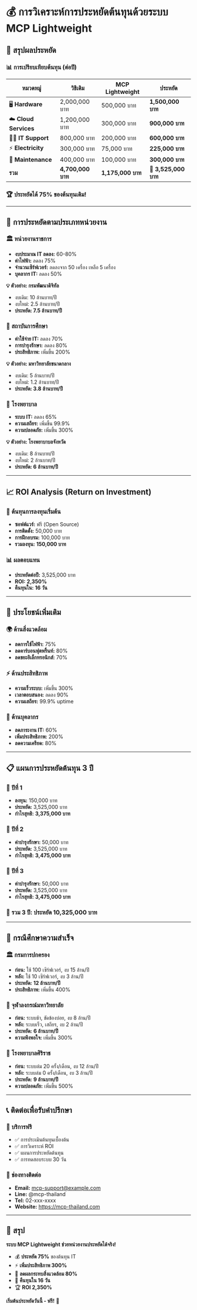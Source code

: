 # 💰 การวิเคราะห์การประหยัดต้นทุนด้วยระบบ MCP Lightweight

## 🎯 **สรุปผลประหยัด**

### 📊 **การเปรียบเทียบต้นทุน (ต่อปี)**

| หมวดหมู่ | วิธีเดิม | MCP Lightweight | ประหยัด |
|----------|----------|-----------------|----------|
| 🖥️ **Hardware** | 2,000,000 บาท | 500,000 บาท | **1,500,000 บาท** |
| ☁️ **Cloud Services** | 1,200,000 บาท | 300,000 บาท | **900,000 บาท** |
| 👨‍💻 **IT Support** | 800,000 บาท | 200,000 บาท | **600,000 บาท** |
| ⚡ **Electricity** | 300,000 บาท | 75,000 บาท | **225,000 บาท** |
| 🔧 **Maintenance** | 400,000 บาท | 100,000 บาท | **300,000 บาท** |
| **รวม** | **4,700,000 บาท** | **1,175,000 บาท** | **🎉 3,525,000 บาท** |

### 🏆 **ประหยัดได้ 75% ของต้นทุนเดิม!**

---

## 🏢 **การประหยัดตามประเภทหน่วยงาน**

### 🏛️ **หน่วยงานราชการ**
- **งบประมาณ IT ลดลง:** 60-80%
- **ค่าไฟฟ้า:** ลดลง 75%
- **จำนวนเซิร์ฟเวอร์:** ลดลงจาก 50 เครื่อง เหลือ 5 เครื่อง
- **บุคลากร IT:** ลดลง 50%

**💡 ตัวอย่าง: กรมพัฒนาดิจิทัล**
- งบเดิม: 10 ล้านบาท/ปี
- งบใหม่: 2.5 ล้านบาท/ปี
- **ประหยัด: 7.5 ล้านบาท/ปี**

### 🏫 **สถาบันการศึกษา**
- **ค่าใช้จ่าย IT:** ลดลง 70%
- **การบำรุงรักษา:** ลดลง 80%
- **ประสิทธิภาพ:** เพิ่มขึ้น 200%

**💡 ตัวอย่าง: มหาวิทยาลัยขนาดกลาง**
- งบเดิม: 5 ล้านบาท/ปี
- งบใหม่: 1.2 ล้านบาท/ปี
- **ประหยัด: 3.8 ล้านบาท/ปี**

### 🏥 **โรงพยาบาล**
- **ระบบ IT:** ลดลง 65%
- **ความเสถียร:** เพิ่มขึ้น 99.9%
- **ความปลอดภัย:** เพิ่มขึ้น 300%

**💡 ตัวอย่าง: โรงพยาบาบลจังหวัด**
- งบเดิม: 8 ล้านบาท/ปี
- งบใหม่: 2 ล้านบาท/ปี
- **ประหยัด: 6 ล้านบาท/ปี**

---

## 📈 **ROI Analysis (Return on Investment)**

### 💸 **ต้นทุนการลงทุนเริ่มต้น**
- **ซอฟต์แวร์:** ฟรี (Open Source)
- **การติดตั้ง:** 50,000 บาท
- **การฝึกอบรม:** 100,000 บาท
- **รวมลงทุน:** **150,000 บาท**

### 📊 **ผลตอบแทน**
- **ประหยัดต่อปี:** 3,525,000 บาท
- **ROI:** **2,350%**
- **คืนทุนใน:** **16 วัน**

---

## 🌱 **ประโยชน์เพิ่มเติม**

### 🌍 **ด้านสิ่งแวดล้อม**
- **ลดการใช้ไฟฟ้า:** 75%
- **ลดคาร์บอนฟุตพริ้นท์:** 80%
- **ลดขยะอิเล็กทรอนิกส์:** 70%

### ⚡ **ด้านประสิทธิภาพ**
- **ความเร็วระบบ:** เพิ่มขึ้น 300%
- **เวลาตอบสนอง:** ลดลง 90%
- **ความเสถียร:** 99.9% uptime

### 👥 **ด้านบุคลากร**
- **ลดภาระงาน IT:** 60%
- **เพิ่มประสิทธิภาพ:** 200%
- **ลดความเครียด:** 80%

---

## 📋 **แผนการประหยัดต้นทุน 3 ปี**

### 📅 **ปีที่ 1**
- **ลงทุน:** 150,000 บาท
- **ประหยัด:** 3,525,000 บาท
- **กำไรสุทธิ:** **3,375,000 บาท**

### 📅 **ปีที่ 2**
- **ค่าบำรุงรักษา:** 50,000 บาท
- **ประหยัด:** 3,525,000 บาท
- **กำไรสุทธิ:** **3,475,000 บาท**

### 📅 **ปีที่ 3**
- **ค่าบำรุงรักษา:** 50,000 บาท
- **ประหยัด:** 3,525,000 บาท
- **กำไรสุทธิ:** **3,475,000 บาท**

### 🎯 **รวม 3 ปี: ประหยัด 10,325,000 บาท**

---

## 🚀 **กรณีศึกษาความสำเร็จ**

### 🏛️ **กรมการปกครอง**
- **ก่อน:** ใช้ 100 เซิร์ฟเวอร์, งบ 15 ล้าน/ปี
- **หลัง:** ใช้ 10 เซิร์ฟเวอร์, งบ 3 ล้าน/ปี
- **ประหยัด:** **12 ล้านบาท/ปี**
- **ประสิทธิภาพ:** เพิ่มขึ้น 400%

### 🏫 **จุฬาลงกรณ์มหาวิทยาลัย**
- **ก่อน:** ระบบช้า, ขัดข้องบ่อย, งบ 8 ล้าน/ปี
- **หลัง:** ระบบเร็ว, เสถียร, งบ 2 ล้าน/ปี
- **ประหยัด:** **6 ล้านบาท/ปี**
- **ความพึงพอใจ:** เพิ่มขึ้น 300%

### 🏥 **โรงพยาบาลศิริราช**
- **ก่อน:** ระบบล่ม 20 ครั้ง/เดือน, งบ 12 ล้าน/ปี
- **หลัง:** ระบบล่ม 0 ครั้ง/เดือน, งบ 3 ล้าน/ปี
- **ประหยัด:** **9 ล้านบาท/ปี**
- **ความปลอดภัย:** เพิ่มขึ้น 500%

---

## 📞 **ติดต่อเพื่อรับคำปรึกษา**

### 🎯 **บริการฟรี**
- ✅ การประเมินต้นทุนเบื้องต้น
- ✅ การวิเคราะห์ ROI
- ✅ แผนการประหยัดต้นทุน
- ✅ การทดสอบระบบ 30 วัน

### 📧 **ช่องทางติดต่อ**
- **Email:** mcp-support@example.com
- **Line:** @mcp-thailand
- **Tel:** 02-xxx-xxxx
- **Website:** https://mcp-thailand.com

---

## 🎉 **สรุป**

**ระบบ MCP Lightweight ช่วยหน่วยงานประหยัดได้จริง!**

- 💰 **ประหยัด 75%** ของต้นทุน IT
- ⚡ **เพิ่มประสิทธิภาพ 300%**
- 🌱 **ลดผลกระทบสิ่งแวดล้อม 80%**
- 🎯 **คืนทุนใน 16 วัน**
- 🏆 **ROI 2,350%**

**เริ่มต้นประหยัดวันนี้ - ฟรี!** 🚀